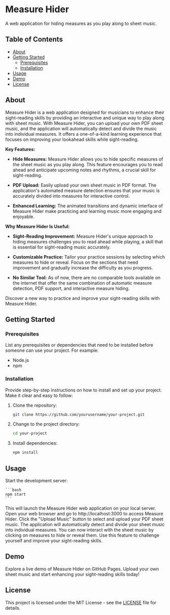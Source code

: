 # Measure Hider

A web application for hiding measures as you play along to sheet music.

## Table of Contents

- [About](#about)
- [Getting Started](#getting-started)
  - [Prerequisites](#prerequisites)
  - [Installation](#installation)
- [Usage](#usage)
- [Demo](#demo)
- [License](#license)

## About

Measure Hider is a web application designed for musicians to enhance their sight-reading skills by providing an interactive and unique way to play along with sheet music. With Measure Hider, you can upload your own PDF sheet music, and the application will automatically detect and divide the music into individual measures. It offers a one-of-a-kind learning experience that focuses on improving your lookahead skills while sight-reading.

**Key Features:**

- **Hide Measures:** Measure Hider allows you to hide specific measures of the sheet music as you play along. This feature encourages you to read ahead and anticipate upcoming notes and rhythms, a crucial skill for sight-reading.

- **PDF Upload:** Easily upload your own sheet music in PDF format. The application's automated measure detection ensures that your music is accurately divided into measures for interactive control.

- **Enhanced Learning:** The animated transitions and dynamic interface of Measure Hider make practicing and learning music more engaging and enjoyable.

**Why Measure Hider Is Useful:**

- **Sight-Reading Improvement:** Measure Hider's unique approach to hiding measures challenges you to read ahead while playing, a skill that is essential for sight-reading music accurately.

- **Customizable Practice:** Tailor your practice sessions by selecting which measures to hide or reveal. Focus on the sections that need improvement and gradually increase the difficulty as you progress.

- **No Similar Tool:** As of now, there are no comparable tools available on the internet that offer the same combination of automatic measure detection, PDF support, and interactive measure hiding.

Discover a new way to practice and improve your sight-reading skills with Measure Hider.

## Getting Started

### Prerequisites

List any prerequisites or dependencies that need to be installed before someone can use your project. For example:

- Node.js
- npm

### Installation

Provide step-by-step instructions on how to install and set up your project. Make it clear and easy to follow:

1. Clone the repository:

   ```bash
   git clone https://github.com/yourusername/your-project.git
   ```

2. Change to the project directory:

   ```bash
   cd your-project
   ```

3. Install dependencies:

   ```bash
   npm install
   ```

## Usage

Start the development server:

    ```bash
    npm start
    ```

This will launch the Measure Hider web application on your local server.
Open your web browser and go to http://localhost:3000 to access Measure Hider.
Click the "Upload Music" button to select and upload your PDF sheet music.
The application will automatically detect and divide your sheet music into individual measures.
You can now interact with the sheet music by clicking on measures to hide or reveal them. Use this feature to challenge yourself and improve your sight-reading skills.

## Demo

Explore a live demo of Measure Hider on GitHub Pages. Upload your own sheet music and start enhancing your sight-reading skills today!

## License

This project is licensed under the MIT License - see the [LICENSE](LICENSE) file for details.
